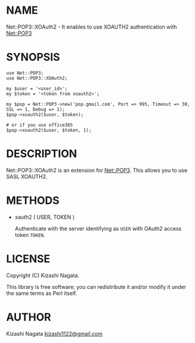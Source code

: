 # NAME

Net::POP3::XOAuth2 - It enables to use XOAUTH2 authentication with [Net::POP3](https://metacpan.org/pod/Net%3A%3APOP3)

# SYNOPSIS

    use Net::POP3;
    use Net::POP3::XOAuth2;

    my $user = '<user_id>';
    my $token = '<token from xoauth2>';

    my $pop = Net::POP3->new('pop.gmail.com', Port => 995, Timeout => 30, SSL => 1, Debug => 1);
    $pop->xoauth2($user, $token);

    # or if you use office365
    $pop->xoauth2($user, $token, 1);

# DESCRIPTION

Net::POP3::XOAuth2 is an extension for [Net::POP3](https://metacpan.org/pod/Net%3A%3APOP3). This allows you to use SASL XOAUTH2.

# METHODS

- xauth2 ( USER, TOKEN )

    Authenticate with the server identifying as `USER` with OAuth2 access token `TOKEN`.

# LICENSE

Copyright (C) Kizashi Nagata.

This library is free software; you can redistribute it and/or modify
it under the same terms as Perl itself.

# AUTHOR

Kizashi Nagata <kizashi1122@gmail.com>
